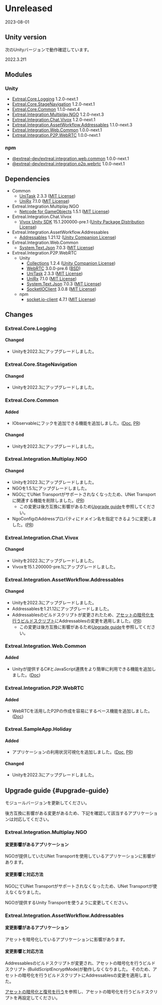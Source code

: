 ﻿---
sidebar_position: 1
---

# Unreleased

2023-08-01

## Unity version

次のUnityバージョンで動作確認しています。

2022.3.2f1

## Modules

### Unity

- [Extreal.Core.Logging](https://github.com/extreal-dev/Extreal.Core.Logging) 1.2.0-next.1
- [Extreal.Core.StageNavigation](https://github.com/extreal-dev/Extreal.Core.StageNavigation) 1.2.0-next.1
- [Extreal.Core.Common](https://github.com/extreal-dev/Extreal.Core.Common) 1.1.0-next.4
- [Extreal.Integration.Multiplay.NGO](https://github.com/extreal-dev/Extreal.Integration.Multiplay.NGO) 1.2.0-next.3
- [Extreal.Integration.Chat.Vivox](https://github.com/extreal-dev/Extreal.Integration.Chat.Vivox) 1.2.0-next.1
- [Extreal.Integration.AssetWorkflow.Addressables](https://github.com/extreal-dev/Extreal.Integration.AssetWorkflow.Addressables) 1.1.0-next.3
- [Extreal.Integration.Web.Common](https://github.com/extreal-dev/Extreal.Integration.Web.Common) 1.0.0-next.1
- [Extreal.Integration.P2P.WebRTC](https://github.com/extreal-dev/Extreal.Integration.P2P.WebRTC) 1.0.0-next.1

### npm

- [@extreal-dev/extreal.integration.web.common](https://www.npmjs.com/package/@extreal-dev/extreal.integration.web.common) 1.0.0-next.1
- [@extreal-dev/extreal.integration.p2p.webrtc](https://www.npmjs.com/package/@extreal-dev/extreal.integration.p2p.webrtc) 1.0.0-next.1

## Dependencies

- Common
  - [UniTask](https://github.com/Cysharp/UniTask) 2.3.3 ([MIT License](https://github.com/Cysharp/UniTask/blob/master/LICENSE))
  - [UniRx](https://github.com/neuecc/UniRx) 7.1.0 ([MIT License](https://github.com/neuecc/UniRx/blob/master/LICENSE))
- Extreal.Integration.Multiplay.NGO
  - [Netcode for GameObjects](https://github.com/Unity-Technologies/com.unity.netcode.gameobjects) 1.5.1 ([MIT License](https://github.com/Unity-Technologies/com.unity.netcode.gameobjects/blob/develop/LICENSE.md))
- Extreal.Integration.Chat.Vivox
  - [Vivox Unity SDK](https://docs.vivox.com/v5/general/unity/15_1_190000/en-us/Default.htm) 15.1.200000-pre.1 ([Unity Package Distribution License](https://unity.com/legal/licenses/unity-package-distribution-license))
- Extreal.Integration.AssetWorkflow.Addressables
  - [Addressables](https://docs.unity3d.com/Packages/com.unity.addressables@1.19/manual/index.html) 1.21.12 ([Unity Companion License](https://unity.com/legal/licenses/unity-companion-license))
- Extreal.Integration.Web.Common
  - [System.Text.Json](https://learn.microsoft.com/ja-jp/dotnet/api/system.text.json) 7.0.3 ([MIT License](https://github.com/dotnet/runtime/blob/main/LICENSE.TXT))
- Extreal.Integration.P2P.WebRTC
  - Unity
    - [Collections](https://docs.unity3d.com/Packages/com.unity.collections@1.2/manual/index.html) 1.2.4 ([Unity Companion License](https://unity.com/legal/licenses/unity-companion-license))
    - [WebRTC](https://docs.unity3d.com/Packages/com.unity.webrtc@3.0/manual/index.html) 3.0.0-pre.6 ([BSD](https://docs.unity3d.com/Packages/com.unity.webrtc@3.0/license/Third%20Party%20Notices.html))
    - [UniTask](https://github.com/Cysharp/UniTask) 2.3.3 ([MIT License](https://github.com/Cysharp/UniTask/blob/master/LICENSE))
    - [UniRx](https://github.com/neuecc/UniRx) 7.1.0 ([MIT License](https://github.com/neuecc/UniRx/blob/master/LICENSE))
    - [System.Text.Json](https://learn.microsoft.com/ja-jp/dotnet/api/system.text.json) 7.0.3 ([MIT License](https://github.com/dotnet/runtime/blob/main/LICENSE.TXT))
    - [SocketIOClient](https://github.com/doghappy/socket.io-client-csharp) 3.0.8 ([MIT License](https://github.com/doghappy/socket.io-client-csharp/blob/master/LICENSE))
  - npm
    - [socket.io-client](https://www.npmjs.com/package/socket.io-client) 4.7.1 ([MIT License](https://github.com/socketio/socket.io-client/blob/main/LICENSE))

## Changes

### Extreal.Core.Logging
#### Changed
- Unityを2022.3にアップグレードしました。

### Extreal.Core.StageNavigation
#### Changed
- Unityを2022.3にアップグレードしました。

### Extreal.Core.Common
#### Added
- IObservableにフックを追加できる機能を追加しました。([Doc](../core/common.md#core-common-hook), [PR](https://github.com/extreal-dev/Extreal.Core.Common/pull/6))
#### Changed
- Unityを2022.3にアップグレードしました。

### Extreal.Integration.Multiplay.NGO
#### Changed
- Unityを2022.3にアップグレードしました。
- NGOを1.5.1にアップグレードしました。
- NGOにてUNet Transportがサポートされなくなったため、UNet Transportに関連する機能を削除しました。([PR](https://github.com/extreal-dev/Extreal.Integration.Multiplay.NGO/pull/19))
  - この変更は後方互換に影響があるため[Upgrade guide](#upgrade-guide)を参照してください。
- NgoConfigのAddressプロパティにドメイン名を指定できるように変更しました。([PR](https://github.com/extreal-dev/Extreal.Integration.Multiplay.NGO/pull/18))

### Extreal.Integration.Chat.Vivox
#### Changed
- Unityを2022.3にアップグレードしました。
- Vivoxを15.1.200000-pre.1にアップグレードしました。

### Extreal.Integration.AssetWorkflow.Addressables
#### Changed
- Unityを2022.3にアップグレードしました。
- Addressablesを1.21.12にアップグレードしました。
- Addressablesのビルドスクリプトが変更されたため、[アセットの暗号化を行うビルドスクリプト](../integration/asset-workflow.addressables.md#assets-addressables-crypto)にAddressablesの変更を適用しました。([PR](https://github.com/extreal-dev/Extreal.Integration.AssetWorkflow.Addressables/pull/3))
  - この変更は後方互換に影響があるため[Upgrade guide](#upgrade-guide)を参照してください。

### Extreal.Integration.Web.Common
#### Added
- Unityが提供するC#とJavaScript連携をより簡単に利用できる機能を追加しました。([Doc](../integration/web.common.md))

### Extreal.Integration.P2P.WebRTC
#### Added
- WebRTCを活用したP2Pの作成を容易にするベース機能を追加しました。([Doc](../integration/p2p.webrtc.md))

### Extreal.SampleApp.Holiday
#### Added
- アプリケーションの利用状況可視化を追加しました。([Doc](../sample-app/dev-guide.md#holiday-devguide-appusage), [PR](https://github.com/extreal-dev/Extreal.SampleApp.Holiday/pull/8))
#### Changed
- Unityを2022.3にアップグレードしました。

## Upgrade guide {#upgrade-guide}

モジュールバージョンを更新してください。

後方互換に影響がある変更があるため、下記を確認して該当するアプリケーションは対応してください。

### Extreal.Integration.Multiplay.NGO
#### 変更影響があるアプリケーション
NGOが提供していたUNet Transportを使用しているアプリケーションに影響があります。
#### 変更影響と対応方法
NGOにてUNet Transportがサポートされなくなったため、UNet Transportが使えなくなりました。

NGOが提供するUnity Transportを使うように変更してください。

### Extreal.Integration.AssetWorkflow.Addressables
#### 変更影響があるアプリケーション
アセットを暗号化しているアプリケーションに影響があります。
#### 変更影響と対応方法
Addressablesのビルドスクリプトが変更され、アセットの暗号化を行うビルドスクリプト (BuildScriptEncryptMode)が動作しなくなりました。
そのため、アセットの暗号化を行うビルドスクリプトにAddressablesの変更を適用しました。

[アセットの暗号化と復号を行う](../integration/asset-workflow.addressables.md#assets-addressables-crypto)を参照し、アセットの暗号化を行うビルドスクリプトを再設定してください。
